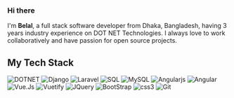 ### Hi there

I'm **Belal**, a full stack software developer from Dhaka, Bangladesh, having 3 years industry experience on DOT NET Technologies. I always love to work collaboratively and have passion for open source projects. 

## My Tech Stack
![DOTNET](https://img.shields.io/badge/-dotnet-%232c3e50?style=for-the-badge&logo=dotnet) ![Django](https://img.shields.io/badge/-django-%232c3e50?style=for-the-badge&logo=django)  ![Laravel](https://img.shields.io/badge/-laravel-%232c3e50?style=for-the-badge&logo=laravel) ![SQL](https://img.shields.io/badge/-sql-%232c3e50?style=for-the-badge&logo=sql) ![MySQL](https://img.shields.io/badge/-mysql-%232c3e50?style=for-the-badge&logo=mysql) ![Angularjs](https://img.shields.io/badge/-angular.js-%232c3e50?style=for-the-badge&logo=angular-dot-js) ![Angular](https://img.shields.io/badge/-angular-%232c3e50?style=for-the-badge&logo=angular)  ![Vue.Js](https://img.shields.io/badge/-vue.js-%232c3e50?style=for-the-badge&logo=vue-dot-js) ![Vuetify](https://img.shields.io/badge/-vuetify-%232c3e50?style=for-the-badge&logo=vuetify) ![JQuery](https://img.shields.io/badge/-jquery-%232c3e50?style=for-the-badge&logo=jquery) ![BootStrap](https://img.shields.io/badge/-bootstrap-%232c3e50?style=for-the-badge&logo=bootstrap) ![css3](https://img.shields.io/badge/-css3-%232c3e50?style=for-the-badge&logo=css3) ![Git](https://img.shields.io/badge/-git-%232c3e50?style=for-the-badge&logo=git)


